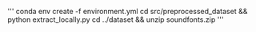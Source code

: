 '''
conda env create -f environment.yml
cd src/preprocessed_dataset && python extract_locally.py
cd ../dataset && unzip soundfonts.zip
'''
